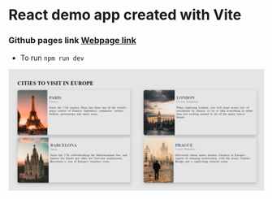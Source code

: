 # React demo app created with Vite

### Github pages link [Webpage link](https://sunilkhadka.github.io/react-demo-app/)

- To run `npm run dev`

![Screenshots](image.png)
